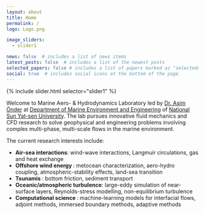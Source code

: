 ```yaml
---
layout: about
title: Home
permalink: / 
logo: Logo.png

image_sliders:
  - slider1

news: false  # includes a list of news items
latest_posts: false  # includes a list of the newest posts
selected_papers: false # includes a list of papers marked as "selected={true}"
social: true  # includes social icons at the bottom of the page
---
```


{% include slider.html selector="slider1" %}

Welcome to Marine Aero- & Hydrodynamics Laboratory led by <a href="/pi/">Dr. Asim Önder</a> at <a href="https://maev.nsysu.edu.tw/?Lang=en">Department of Marine Environment and Engineering</a> of <a href="https://www.nsysu.edu.tw/">National Sun Yat-sen University</a>. The lab pursues innovative fluid mechanics and CFD research to solve geophysical and engineering problems involving complex multi-phase, multi-scale flows in the marine environment.

The current research interests include:
- <b> Air-sea interactions</b>: wind-wave interactions, Langmuir circulations, gas and heat exchange
- <b> Offshore wind energy </b>: metocean characterization, aero-hydro coupling, atmospheric-stability effects, land-sea transition
- <b> Tsunamis </b>: bottom friction, sediment transport
- <b> Oceanic/atmospheric turbulence</b>: large-eddy simulation of near-surface layers, Reynolds-stress modelling, non-equilibrium turbulence
- <b> Computational science </b>: machine-learning models for interfacial flows, adjoint methods, immersed boundary methods, adaptive methods


